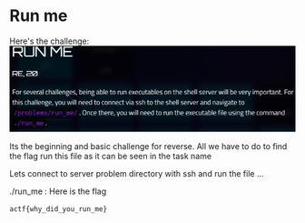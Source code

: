 # Run me

Here's the challenge:
![](https://github.com/mali44/CTF-Write-ups/blob/master/2018-03-21-angstromctf/rev_runme/run_me.jpg?raw=true)

Its the beginning and basic challenge for reverse. All we have to do to find the flag run this file as it can be seen in the task name 

Lets connect to server problem directory with ssh and run the file ...

./run_me : 
Here is the flag
```
actf{why_did_you_run_me}
```
